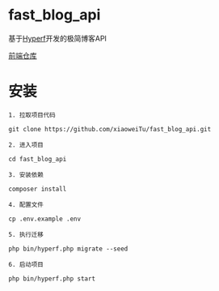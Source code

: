 # fast_blog_api


基于[Hyperf](https://github.com/hyperf/hyperf.git)开发的极简博客API

[前端仓库](https://github.com/xiaoweiTu/blog_admin.git)

# 安装
```
1. 拉取项目代码

git clone https://github.com/xiaoweiTu/fast_blog_api.git

2. 进入项目

cd fast_blog_api

3. 安装依赖

composer install

4. 配置文件

cp .env.example .env

5. 执行迁移

php bin/hyperf.php migrate --seed

6. 启动项目

php bin/hyperf.php start

```
